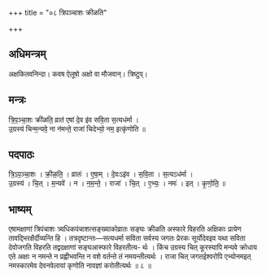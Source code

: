 +++
title = "०८ त्रिपञ्चाशः क्रीळति"

+++
## अधिमन्त्रम्
अक्षकितवनिन्दा। कवष ऐलूषो अक्षो वा मौजवान्। त्रिष्टुप्।

## मन्त्रः
त्रि॒प॒ञ्चा॒शः क्री॑ळति॒ व्रात॑ एषां दे॒व इ॑व सवि॒ता स॒त्यध॑र्मा ।  
उ॒ग्रस्य॑ चिन्म॒न्यवे॒ ना न॑मन्ते॒ राजा॑ चिदेभ्यो॒ नम॒ इत्कृ॑णोति ॥

## पदपाठः
त्रि॒ऽप॒ञ्चा॒शः । क्री॒ळ॒ति॒ । व्रातः॑ । ए॒षा॒म् । दे॒वःऽइ॑व । स॒वि॒ता । स॒त्यऽध॑र्मा ।  
उ॒ग्रस्य॑ । चि॒त् । म॒न्यवे॑ । न । न॒म॒न्ते॒ । राजा॑ । चि॒त् । ए॒भ्यः॒ । नमः॑ । इत् । कृ॒णो॒ति॒ ॥

## भाष्यम्
एषामक्षाणां त्रिपंचाशः त्र्यधिकपंचाशत्सङ्ख्याकोव्रातः सङ्घः क्रीळति अस्फारे विहरति अक्षिकाः प्रायेण तावद्भिरक्षैर्दीव्यन्ति हि । तत्रदृष्टान्तः—सत्यधर्मा सविता सर्वस्य जगतः प्रेरकः सूर्योदेवइव यथा सविता देवोजगति विहरति तद्वदक्षाणां सङ्घआस्फारे विहरतीत्य- र्थः । किंच उग्रस्य चित् कूरस्यापि मन्यवे क्रोधाय एते अक्षाः न नमन्ते न प्रह्वीभवन्ति न वशे वर्तन्ते तं नमयन्तीत्यर्थः । राजा चित् जगतईश्वरोपि एभ्योनमइत् नमस्कारमेव देवनवेलायां कृणोति नावज्ञां करोतीत्यर्थः ॥ ८ ॥